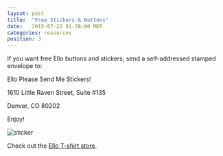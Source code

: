 ```yaml
---
layout: post
title:  "Free Stickers & Buttons"
date:   2015-07-22 01:38:00 MDT
categories: resources
position: 3
---
```


If you want free Ello buttons and stickers, send a self-addressed stamped envelope to:

Ello Please Send Me Stickers!

1610 Little Raven Street, Suite #135

Denver, CO 80202

Enjoy!

![sticker](https://d324imu86q1bqn.cloudfront.net/uploads/asset/attachment/2566781/ello-optimized-877f507d.jpg)

Check out the [Ello T-shirt store](http://ello.threadless.com/#/).
